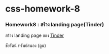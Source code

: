 # css-homework-8
### Homework8 : สร้าง landing page(Tinder)
สร้าง landing page ของ [Tinder](https://tinder.com/th)


ชัยรัตน์ ทรัพย์สนอง (ตูน)
